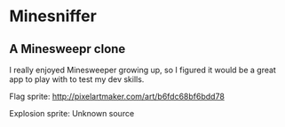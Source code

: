 # Minesniffer
## A Minesweepr clone

I really enjoyed Minesweeper growing up, so I figured it would be a great app to play with to test my dev skills.

Flag sprite:
http://pixelartmaker.com/art/b6fdc68bf6bdd78

Explosion sprite:
Unknown source
